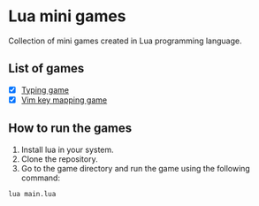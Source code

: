 # Lua mini games  
Collection of mini games created in Lua programming language.

## List of games
- [x] [Typing game](./typing-game)
- [x] [Vim key mapping game](./vim-key-mapping-game)

## How to run the games
1. Install lua in your system.
2. Clone the repository.
3. Go to the game directory and run the game using the following command:
```bash
lua main.lua
```

